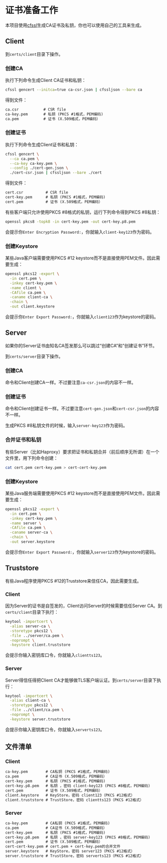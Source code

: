 # 证书准备工作

本项目使用[cfssl][cfssl]生成CA证书及私钥，你也可以使用自己的工具来生成。

## Client

到`certs/client`目录下操作。

### 创建CA

执行下列命令生成Client CA证书和私钥：

```bash
cfssl gencert --initca=true ca-csr.json | cfssljson --bare ca
```

得到文件：

```txt
ca.csr           # CSR file
ca-key.pem       # 私钥 (PKCS #1格式，PEM编码)
ca.pem           # 证书 (X.509格式，PEM编码）
```

### 创建证书

执行下列命令生成Client证书和私钥：

```bash
cfssl gencert \
  --ca ca.pem \
  --ca-key ca-key.pem \
  --config ./cert-gen.json \
  ./cert-csr.json | cfssljson --bare ./cert
```

得到文件：

```txt
cert.csr          # CSR file
cert-key.pem      # 私钥 (PKCS #1格式，PEM编码)
cert.pem          # 证书 (X.509格式，PEM编码）
```

有些客户端只允许使用PKCS #8格式的私钥，运行下列命令得到PKCS #8私钥：

```bash
openssl pkcs8 -topk8 -in cert-key.pem -out cert-key.p8.pem
```

会提示你`Enter Encryption Password:`，你就输入`client-key123`作为密码。

### 创建Keystore

某些Java客户端需要使用PKCS #12 keystore而不是直接使用PEM文件。因此需要生成：

```bash
openssl pkcs12 -export \
  -in cert.pem \
  -inkey cert-key.pem \
  -name client \
  -CAfile ca.pem \
  -caname client-ca \
  -chain \
  -out client.keystore
```

会提示你`Enter Export Password:`，你就输入`client123`作为keystore的密码。

## Server

如果你的Server证书由知名CA签发那么可以跳过“创建CA”和”创建证书”环节。

到`certs/server`目录下操作。

### 创建CA

命令和Client创建CA一样。不过要注意`ca-csr.json`的内容不一样。

### 创建证书

命令和Client创建证书一样。不过要注意`cert-gen.json`和`cert-csr.json`的内容不一样。

生成PKCS #8私钥文件的时候，输入`server-key123`作为密码。

### 合并证书和私钥

有些Server（比如Haproxy）要求把证书和私钥合并（前后顺序无所谓）在一个文件里，用下列命令创建：

```bash
cat cert.pem cert-key.pem > cert-cert-key.pem
```

### 创建Keystore

某些Java服务端需要使用PKCS #12 keystore而不是直接使用PEM文件。因此需要生成：

```bash
openssl pkcs12 -export \
  -in cert.pem \
  -inkey cert-key.pem \
  -name server \
  -CAfile ca.pem \
  -caname server-ca \
  -chain \
  -out server.keystore
```

会提示你`Enter Export Password:`，你就输入`server123`作为keystore的密码。

## Truststore

有些Java程序使用PKCS #12的Truststore来信任CA，因此需要生成。

### Client

因为Server的证书是自签发的，Client访问Server的时候需要信任Server CA。到`certs/client`目录下执行：

```bash
keytool -importcert \
  -alias server-ca \
  -storetype pkcs12 \
  -file ../server/ca.pem \
  -noprompt \
  -keystore client.truststore
```

会提示你输入密钥库口令，你就输入`clientts123`。

### Server

Server得信任得把Client CA才能够做TLS客户端认证。到`certs/server`目录下执行：

```bash
keytool -importcert \
  -alias client-ca \
  -storetype pkcs12 \
  -file ../client/ca.pem \
  -noprompt \
  -keystore server.truststore
```

会提示你输入密钥库口令，你就输入`serverts123`。

## 文件清单

### Client

```txt
ca-key.pem        # CA私钥 (PKCS #1格式，PEM编码)
ca.pem            # CA证书 (X.509格式，PEM编码）
cert-key.pem      # 私钥 (PKCS #1格式，PEM编码)
cert-key.p8.pem   # 私钥 ，密码 client-key123 (PKCS #8格式，PEM编码)
cert.pem          # 证书 (X.509格式，PEM编码）
client.keystore   # KeyStore，密码 client123（PKCS #12格式）
client.truststore # TrustStore，密码 clientts123（PKCS #12格式）
```

### Server

```txt
ca-key.pem        # CA私钥 (PKCS #1格式，PEM编码)
ca.pem            # CA证书 (X.509格式，PEM编码）
cert-key.pem      # 私钥 (PKCS #1格式，PEM编码)
cert-key.p8.pem   # 私钥 ，密码 server-key123 (PKCS #8格式，PEM编码)
cert.pem          # 证书 (X.509格式，PEM编码）
cert-cert-key.pem # cert.pem + cert-key.pem的合并文件
server.keystore   # KeyStore，密码 server123（PKCS #12格式）
server.truststore # TrustStore，密码 serverts123（PKCS #12格式）
```



[cfssl]: https://github.com/cloudflare/cfssl